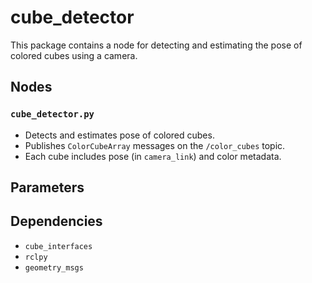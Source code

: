 # cube_detector

This package contains a node for detecting and estimating the pose of colored cubes using a camera.

## Nodes

### `cube_detector.py`

- Detects and estimates pose of colored cubes.
- Publishes `ColorCubeArray` messages on the `/color_cubes` topic.
- Each cube includes pose (in `camera_link`) and color metadata.

## Parameters


## Dependencies

- `cube_interfaces`
- `rclpy`
- `geometry_msgs`